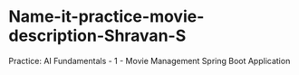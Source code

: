 # Name-it-practice-movie-description-Shravan-S
Practice: AI Fundamentals - 1 - Movie Management Spring Boot Application
